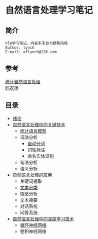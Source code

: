 自然语言处理学习笔记
==================
## 简介
    nlp学习笔记，内容多来自书籍和网络
    Author: lynch
    E-mail: aflynch@126.com
## 参考
[统计自然语言处理](https://book.douban.com/subject/25746399/)   
[码农场](http://www.hankcs.com/)
## 目录
* [绪论](https://github.com/af1ynch/nlp-notebook/tree/master/绪论)
* [自然语言处理中的关键技术](https://github.com/af1ynch/nlp-notebook/tree/master/自然语言处理中的关键技术)
    * [统计语言模型](https://github.com/af1ynch/nlp-notebook/blob/master/自然语言处理中的关键技术/统计语言模型.md)
    * 词法分析
        * [自动分词](https://github.com/af1ynch/nlp-notebook/blob/master/自然语言处理中的关键技术/中文分词.md)
        * 词性标注
        * 命名实体识别
    * 句法分析
    * 语义分析
* [自然语言处理的应用](https://github.com/af1ynch/nlp-notebook/tree/master/自然语言处理的应用)
    * 关键词提取
    * [文本分类](https://github.com/af1ynch/nlp-notebook/blob/master/自然语言处理的应用/文本分类.md)
    * 情感分析
    * 文本摘要
    * 对话系统
    * 问答系统
* [自然语言处理中的深度学习技术](https://github.com/af1ynch/nlp-notebook/tree/master/自然语言处理中的深度学习技术)
    * [循环神经网络](https://github.com/af1ynch/nlp-notebook/blob/master/自然语言处理中的深度学习技术/循环神经网络.md)
    * 卷积神经网络
